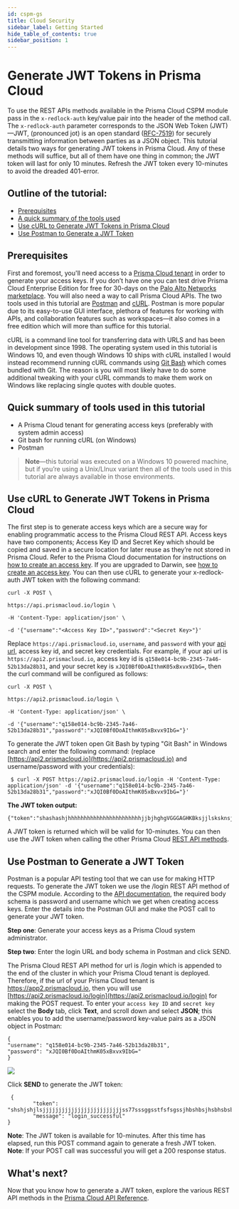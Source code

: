 ```yaml
---
id: cspm-gs
title: Cloud Security
sidebar_label: Getting Started
hide_table_of_contents: true
sidebar_position: 1
---
```


# **Generate JWT Tokens in Prisma Cloud**

To use the REST APIs methods available in the Prisma Cloud CSPM module pass in the `x-redlock-auth` key/value pair into the header of the method call. The `x-redlock-auth` parameter corresponds to the JSON Web Token (JWT)—JWT, (pronounced jot) is an open standard ([RFC-7519](https://datatracker.ietf.org/doc/html/rfc7519)) for securely transmitting information between parties as a JSON object. This tutorial details two ways for generating JWT tokens in Prisma Cloud. Any of these methods will suffice, but all of them have one thing in common; the JWT token will last for only 10 minutes. Refresh the JWT token every 10-minutes to avoid the dreaded 401-error.

## Outline of the tutorial:

- [Prerequisites](#Prerequisites)
- [A quick summary of the tools used](#quick-summary-of-tools-used-in-this-tutorial)
- [Use cURL to Generate JWT Tokens in Prisma Cloud](#use-curl-to-generate-jwt-tokens-in-prisma-cloud)
- [Use Postman to Generate a JWT Token](#use-postman-to-generate-a-jwt-token)

## Prerequisites

First and foremost, you'll need access to a [Prisma Cloud tenant](https://prisma.pan.dev/api/cloud/api-urls) in order to generate your access keys. If you don’t have one you can test drive Prisma Cloud Enterprise Edition for free for 30-days on the [Palo Alto Networks marketplace](https://marketplace.paloaltonetworks.com/s/product-rdl). You will also need a way to call Prisma Cloud APIs. The two tools used in this tutorial are [Postman](https://www.postman.com/downloads/) and [cURL](https://curl.se/download.html). Postman is more popular due to its easy-to-use GUI interface, plethora of features for working with APIs, and collaboration features such as workspaces—it also comes in a free edition which will more than suffice for this tutorial.

cURL is a command line tool for transferring data with URLS and has been in development since 1998. The operating system used in this tutorial is Windows 10, and even though Windows 10 ships with cURL installed I would instead recommend running cURL commands using [Git Bash](https://git-scm.com/downloads) which comes bundled with Git. The reason is you will most likely have to do some additional tweaking with your cURL commands to make them work on Windows like replacing single quotes with double quotes.

## Quick summary of tools used in this tutorial

- A Prisma Cloud tenant for generating access keys (preferably with system admin access)
- Git bash for running cURL (on Windows)
- Postman

> **Note**—this tutorial was executed on a Windows 10 powered machine, but
> if you’re using a Unix/LInux variant then all of the tools used in
> this tutorial are always available in those environments.

## Use cURL to Generate JWT Tokens in Prisma Cloud

The first step is to generate access keys which are a secure way for enabling programmatic access to the Prisma Cloud REST API. Access keys have two components; Access Key ID and Secret Key which should be copied and saved in a secure location for later reuse as they’re not stored in Prisma Cloud. Refer to the Prisma Cloud documentation for instructions on [how to create an access key](https://docs.prismacloud.io/en/classic/cspm-admin-guide/manage-prisma-cloud-administrators/create-access-keys). If you are upgraded to Darwin, see [how to create an access key](https://docs.prismacloud.io/en/enterprise-edition/content-collections/administration/create-access-keys). You can then use cURL to generate your x-redlock-auth JWT token with the following command:

    curl -X POST \

    https://api.prismacloud.io/login \

    -H 'Content-Type: application/json' \

    -d '{"username":"<Access Key ID>","password":"<Secret Key>"}'

Replace `https://api.prismacloud.io`, `username`, and `password` with your [api url](https://prisma.pan.dev/api/cloud/api-urls), access key id, and secret key credentials. For example, if your api url is `https://api2.prismacloud.io`, access key id is `q158e014-bc9b-2345-7a46-52b13da28b31`, and your secret key is `xJQI0Bf0DoAIthmK05xBxvx9IbG=`, then the curl command will be configured as follows:

    curl -X POST \

    https://api2.prismacloud.io/login \

    -H 'Content-Type: application/json' \

    -d '{"username":"q158e014-bc9b-2345-7a46-52b13da28b31","password":"xJQI0Bf0DoAIthmK05xBxvx9IbG="}'

To generate the JWT token open Git Bash by typing "Git Bash" in Windows search and enter the following command: (replace [https://api2.prismacloud.io](https://api2.prismacloud.io) and username/password with your credentials):

` $ curl -X POST https://api2.prismacloud.io/login -H 'Content-Type: application/json' -d '{"username":"q158e014-bc9b-2345-7a46-52b13da28b31","password":"xJQI0Bf0DoAIthmK05xBxvx9IbG="}'`

**The JWT token output:**

    {"token":"shashashjhhhhhhhhhhhhhhhhhhhhhhhjjbjhghgVGGGAGHKBksjjlsksknsjsbhsghsgjhsgshghskgshsjhhjsjhsgsgshsghsghjsjs"]}

A JWT token is returned which will be valid for 10-minutes. You can then use the JWT token when calling the other Prisma Cloud [REST API methods](https://prisma.pan.dev/api/cloud/).

## Use Postman to Generate a JWT Token

Postman is a popular API testing tool that we can use for making HTTP requests. To generate the JWT token we use the /login REST API method of the CSPM module. According to the [API documentation](https://prisma.pan.dev/api/cloud/cspm/login), the required body schema is password and username which we get when creating access keys. Enter the details into the Postman GUI and make the POST call to generate your JWT token.

**Step one**: Generate your access keys as a Prisma Cloud system administrator.

**Step two**: Enter the login URL and body schema in Postman and click SEND.

The Prisma Cloud REST API method for url is /login which is appended to the end of the cluster in which your Prisma Cloud tenant is deployed. Therefore, if the url of your Prisma Cloud tenant is https://app2.prismacloud.io, then you will use [https://api2.prismacloud.io/login](https://api2.prismacloud.io/login) for making the POST request. To enter your `access key ID` and `secret key` select the **Body** tab, click **Text**, and scroll down and select **JSON**; this enables you to add the username/password key-value pairs as a JSON object in Postman:

    {
    "username": "q158e014-bc9b-2345-7a46-52b13da28b31",
    "password": "xJQI0Bf0DoAIthmK05xBxvx9IbG="
    }

![](https://lh3.googleusercontent.com/6iUNhSAfndLA4akBFTboSkZtce8PC-LWzjJPU9vFhu_J7uJzPRcl-H8fVFHwOZSNQdX93pRoPsqHlCdQOyM5p2VDWxYtUIfag8aePXpa1ZzpD4d6DMrHkwoGSNvSVxxwMpg4nFm8)

Click **SEND** to generate the JWT token:

     {
            "token": "shshjshjlsjjjjjjjjjjjjjjjjjjjjjjjjjss77sssggsstfsfsgssjhbshbsjhsbhsbsbsjhsbjhsbjhsbjhsbhsbhsvsgfdrsdtrcgjdhbjdbjdbjdbjdj",
            "message": "login_successful"
    }

**Note**: The JWT token is available for 10-minutes. After this time has elapsed, run this POST command again to generate a fresh JWT token.
**Note**: If your POST call was successful you will get a 200 response status.

## What's next?

Now that you know how to generate a JWT token, explore the various REST API methods in the [Prisma Cloud API Reference](https://prisma.pan.dev/api/cloud/cspm).
